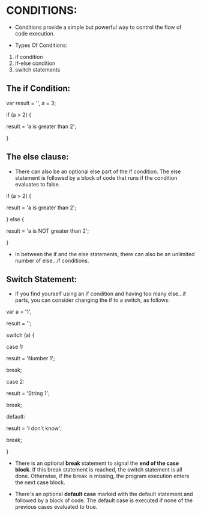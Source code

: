 # CONDITIONS:

* Conditions provide a simple but powerful way to control the flow of code execution.

* Types Of Conditions:

1. if condition
2. if-else condition
3. switch statements

## The if Condition:

 var result = '', a = 3;

if (a > 2) {

result = 'a is greater than 2';

}


## The else clause:

* There can also be an optional else part of the if condition. The else statement is followed by a
block of code that runs if the condition evaluates to false.

if (a > 2) {

result = 'a is greater than 2';

} else {

result = 'a is NOT greater than 2';

}

* In between the if and the else statements, there can also be an unlimited number of else...if
conditions.


## Switch Statement:

* If you find yourself using an if condition and having too many else...if parts, you can consider
changing the if to a switch, as follows:

var a = '1',

result = '';

switch (a) {

case 1:

result = 'Number 1';

break;

case 2:

result = 'String 1';

break;

default:

result = 'I don't know';

break;

}

* There is an optional **break** statement to signal the **end of the case block**. If this break
statement is reached, the switch statement is all done. Otherwise, if the break is missing,
the program execution enters the next case block.


* There's an optional **default case** marked with the default statement and followed by a block
of code. The default case is executed if none of the previous cases evaluated to true.

